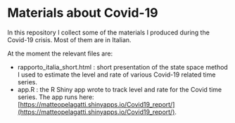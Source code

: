 # Materials about Covid-19
In this repository I collect some of the materials I produced during the Covid-19 crisis.
Most of them are in Italian.

At the moment the relevant files are:
- rapporto_italia_short.html : short presentation of the state space method I used to estimate the level and rate of various Covid-19 related time series.
- app.R : the R Shiny app wrote to track level and rate for the Covid time series. The app runs here: [https://matteopelagatti.shinyapps.io/Covid19_report/](https://matteopelagatti.shinyapps.io/Covid19_report/).
